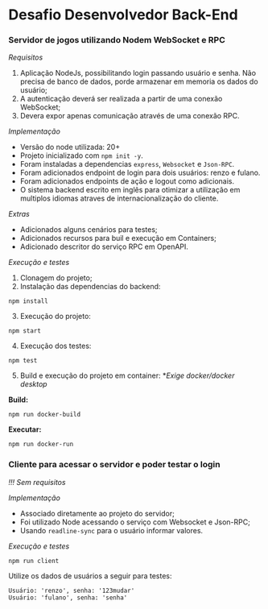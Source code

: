 # Desafio Desenvolvedor Back-End

### Servidor de jogos utilizando Nodem WebSocket e RPC

*Requisitos*
  1. Aplicação NodeJs, possibilitando login passando usuário e senha. Não precisa de banco de dados, porde armazenar em memoria os dados do usuário;
  2. A autenticação deverá ser realizada a partir de uma conexão WebSocket;
  3. Devera expor apenas comunicação através de uma conexão RPC.

*Implementação*
  - Versão do node utilizada: 20+
  - Projeto inicializado com `npm init -y`.
  - Foram instaladas a dependencias `express`, `Websocket` e `Json-RPC`.
  - Foram adicionados endpoint de login para dois usuários: renzo e fulano.
  - Foram adicionados endpoints de ação e logout como adicionais.
  - O sistema backend escrito em inglês para otimizar a utilização em multiplos idiomas atraves de internacionalização do cliente.

*Extras*
  - Adicionados alguns cenários para testes;
  - Adicionados recursos para buil e execução em Containers;
  - Adicionado descritor do serviço RPC em OpenAPI.

*Execução e testes*
  1. Clonagem do projeto;
  2. Instalação das dependencias do backend:

```
npm install
```
  
  3. Execução do projeto:

```
npm start
```

  4. Execução dos testes: 

```
npm test
```

  5. Build e execução do projeto em container: **Exige docker/docker desktop*
    
  **Build:**
```
npm run docker-build
```
  **Executar:**

```
npm run docker-run
```

### Cliente para acessar o servidor e poder testar o login

*!!! Sem requisitos*

*Implementação*
  - Associado diretamente ao projeto do servidor;
  - Foi utilizado Node acessando o serviço com  Websocket e Json-RPC;
  - Usando `readline-sync` para o usuário informar valores.

*Execução e testes*

```  
npm run client
```

  Utilize os dados de usuários a seguir para testes:

```
Usuário: 'renzo', senha: '123mudar'
Usuário: 'fulano', senha: 'senha'
```